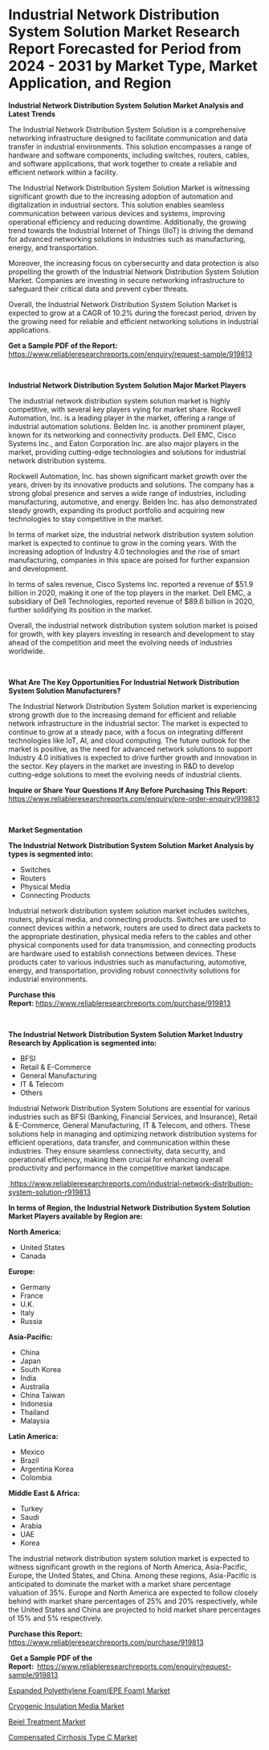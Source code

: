 <p><h1>Industrial Network Distribution System Solution Market Research Report Forecasted for Period from 2024 -  2031 by Market Type, Market Application, and Region</h1></p><p><strong>Industrial Network Distribution System Solution Market Analysis and Latest Trends</strong></p>
<p><p>The Industrial Network Distribution System Solution is a comprehensive networking infrastructure designed to facilitate communication and data transfer in industrial environments. This solution encompasses a range of hardware and software components, including switches, routers, cables, and software applications, that work together to create a reliable and efficient network within a facility.</p><p>The Industrial Network Distribution System Solution Market is witnessing significant growth due to the increasing adoption of automation and digitalization in industrial sectors. This solution enables seamless communication between various devices and systems, improving operational efficiency and reducing downtime. Additionally, the growing trend towards the Industrial Internet of Things (IIoT) is driving the demand for advanced networking solutions in industries such as manufacturing, energy, and transportation.</p><p>Moreover, the increasing focus on cybersecurity and data protection is also propelling the growth of the Industrial Network Distribution System Solution Market. Companies are investing in secure networking infrastructure to safeguard their critical data and prevent cyber threats.</p><p>Overall, the Industrial Network Distribution System Solution Market is expected to grow at a CAGR of 10.2% during the forecast period, driven by the growing need for reliable and efficient networking solutions in industrial applications.</p></p>
<p><strong>Get a Sample PDF of the Report:&nbsp;</strong> <a href="https://www.reliableresearchreports.com/enquiry/request-sample/919813">https://www.reliableresearchreports.com/enquiry/request-sample/919813</a></p>
<p>&nbsp;</p>
<p><strong>Industrial Network Distribution System Solution Major Market Players</strong></p>
<p><p>The industrial network distribution system solution market is highly competitive, with several key players vying for market share. Rockwell Automation, Inc. is a leading player in the market, offering a range of industrial automation solutions. Belden Inc. is another prominent player, known for its networking and connectivity products. Dell EMC, Cisco Systems Inc., and Eaton Corporation Inc. are also major players in the market, providing cutting-edge technologies and solutions for industrial network distribution systems.</p><p>Rockwell Automation, Inc. has shown significant market growth over the years, driven by its innovative products and solutions. The company has a strong global presence and serves a wide range of industries, including manufacturing, automotive, and energy. Belden Inc. has also demonstrated steady growth, expanding its product portfolio and acquiring new technologies to stay competitive in the market.</p><p>In terms of market size, the industrial network distribution system solution market is expected to continue to grow in the coming years. With the increasing adoption of Industry 4.0 technologies and the rise of smart manufacturing, companies in this space are poised for further expansion and development.</p><p>In terms of sales revenue, Cisco Systems Inc. reported a revenue of $51.9 billion in 2020, making it one of the top players in the market. Dell EMC, a subsidiary of Dell Technologies, reported revenue of $89.6 billion in 2020, further solidifying its position in the market.</p><p>Overall, the industrial network distribution system solution market is poised for growth, with key players investing in research and development to stay ahead of the competition and meet the evolving needs of industries worldwide.</p></p>
<p>&nbsp;</p>
<p><strong>What Are The Key Opportunities For Industrial Network Distribution System Solution Manufacturers?</strong></p>
<p><p>The Industrial Network Distribution System Solution market is experiencing strong growth due to the increasing demand for efficient and reliable network infrastructure in the industrial sector. The market is expected to continue to grow at a steady pace, with a focus on integrating different technologies like IoT, AI, and cloud computing. The future outlook for the market is positive, as the need for advanced network solutions to support Industry 4.0 initiatives is expected to drive further growth and innovation in the sector. Key players in the market are investing in R&D to develop cutting-edge solutions to meet the evolving needs of industrial clients.</p></p>
<p><strong>Inquire or Share Your Questions If Any Before Purchasing This Report:</strong> <a href="https://www.reliableresearchreports.com/enquiry/pre-order-enquiry/919813">https://www.reliableresearchreports.com/enquiry/pre-order-enquiry/919813</a></p>
<p>&nbsp;</p>
<p><strong>Market Segmentation</strong></p>
<p><strong>The Industrial Network Distribution System Solution Market Analysis by types is segmented into:</strong></p>
<p><ul><li>Switches</li><li>Routers</li><li>Physical Media</li><li>Connecting Products</li></ul></p>
<p><p>Industrial network distribution system solution market includes switches, routers, physical media, and connecting products. Switches are used to connect devices within a network, routers are used to direct data packets to the appropriate destination, physical media refers to the cables and other physical components used for data transmission, and connecting products are hardware used to establish connections between devices. These products cater to various industries such as manufacturing, automotive, energy, and transportation, providing robust connectivity solutions for industrial environments.</p></p>
<p><strong>Purchase this Report:&nbsp;</strong><a href="https://www.reliableresearchreports.com/purchase/919813">https://www.reliableresearchreports.com/purchase/919813</a></p>
<p>&nbsp;</p>
<p><strong>The Industrial Network Distribution System Solution Market Industry Research by Application is segmented into:</strong></p>
<p><ul><li>BFSI</li><li>Retail & E-Commerce</li><li>General Manufacturing</li><li>IT & Telecom</li><li>Others</li></ul></p>
<p><p>Industrial Network Distribution System Solutions are essential for various industries such as BFSI (Banking, Financial Services, and Insurance), Retail & E-Commerce, General Manufacturing, IT & Telecom, and others. These solutions help in managing and optimizing network distribution systems for efficient operations, data transfer, and communication within these industries. They ensure seamless connectivity, data security, and operational efficiency, making them crucial for enhancing overall productivity and performance in the competitive market landscape.</p></p>
<p><a href="https://www.reliableresearchreports.com/industrial-network-distribution-system-solution-r919813">&nbsp;https://www.reliableresearchreports.com/industrial-network-distribution-system-solution-r919813</a></p>
<p><strong>In terms of Region, the Industrial Network Distribution System Solution Market Players available by Region are:</strong></p>
<p>
    <p> <strong> North America: </strong>
        <ul>
            <li>United States</li>
            <li>Canada</li>
        </ul>
        </p> 
    <p> <strong> Europe: </strong>
        <ul>
            <li>Germany</li>
            <li>France</li>
            <li>U.K.</li>
            <li>Italy</li>
            <li>Russia</li>
        </ul>
        </p> 
    <p> <strong> Asia-Pacific: </strong>
        <ul>
            <li>China</li>
            <li>Japan</li>
            <li>South Korea</li>
            <li>India</li>
            <li>Australia</li>
            <li>China Taiwan</li>
            <li>Indonesia</li>
            <li>Thailand</li>
            <li>Malaysia</li>
        </ul>
        </p> 
    <p> <strong> Latin America: </strong>
        <ul>
            <li>Mexico</li>
            <li>Brazil</li>
            <li>Argentina Korea</li>
            <li>Colombia</li>
        </ul>
        </p> 
    <p> <strong> Middle East & Africa: </strong>
        <ul>
            <li>Turkey</li>
            <li>Saudi</li>
            <li>Arabia</li>
            <li>UAE</li>
            <li>Korea</li>
        </ul>
    </p>
    </p>
<p><p>The industrial network distribution system solution market is expected to witness significant growth in the regions of North America, Asia-Pacific, Europe, the United States, and China. Among these regions, Asia-Pacific is anticipated to dominate the market with a market share percentage valuation of 35%. Europe and North America are expected to follow closely behind with market share percentages of 25% and 20% respectively, while the United States and China are projected to hold market share percentages of 15% and 5% respectively.</p></p>
<p><strong>Purchase this Report: </strong><a href="https://www.reliableresearchreports.com/purchase/919813">https://www.reliableresearchreports.com/purchase/919813</a></p>
<p>&nbsp;<strong>Get a Sample PDF of the Report:&nbsp;&nbsp;</strong><a href="https://www.reliableresearchreports.com/enquiry/request-sample/919813">https://www.reliableresearchreports.com/enquiry/request-sample/919813</a></p>
<p><strong></strong></p>
<p><p><a href="https://www.linkedin.com/pulse/expanded-polyethylene-foamepe-foam-market-size-growth-forecast-cpelc?trackingId=R0mMxZcuXo8ePTchadkg1w%3D%3D">Expanded Polyethylene Foam(EPE Foam) Market</a></p><p><a href="https://www.linkedin.com/pulse/cryogenic-insulation-media-market-size-share-amp-trends-analysis-kc63c?trackingId=Nv0HIErhl8WwELNs2wIIrw%3D%3D">Cryogenic Insulation Media Market</a></p><p><a href="https://github.com/edytherolanlouisejk1miz0wig/Market-Research-Report-List-2/blob/main/bejel-treatment-market.md">Bejel Treatment Market</a></p><p><a href="https://github.com/EunaWiegad2023/Market-Research-Report-List-1/blob/main/compensated-cirrhosis-type-c-market.md">Compensated Cirrhosis Type C Market</a></p></p>